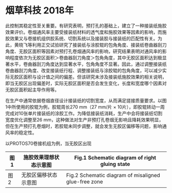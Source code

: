 # 烟草科技 2018年

此控制其稳定性至关重要。有研究表明，预打孔的基础上，建立了一种接装纸施胶效果评价。卷烟通风率主要受接装纸材料的透气度和施胶效果等因素的影响，而施胶效果又与卷接机组供胶系统、切割系统以及接装胶与接装纸的匹配性有关。为此，黄晓飞等利用正交试验研究了接装纸与涂胶辊的包角角度、接装纸卷曲器刮刀角度、无胶区面积等因素对预打孔卷烟通风率的影响，研究结果表明对通风率的影响程度依次为无胶区面积＞卷曲器刮刀角度＞包角角度，其中无胶区面积达到极显著水平，卷曲器刮刀角度达到显著水平，包角角度不显著。因此，通过调整接装纸卷曲器刮刀角度、改变接装纸行程、调整接装纸与涂胶辊的包角角度，可以减少实际无胶区面积与设计值之间的偏差。但该研究未涉及接装纸施胶效果的相关说明，即当无胶区出现偏差时，实际无胶区面积是否会发生变化，长度和宽度哪个因素对无胶区面积起主导作用等。

在生产中通常依据卷烟直径设计接装纸的切割宽度，从而满足搓接质量要求。以图1中所使用的胶辊为例，胶辊周长270 mm（27 mm/片 × 10片），即胶辊转动一周完成对10张单片接装纸的涂胶工作。为降低接装纸消耗，生产中会将接装纸切割宽度优化调整至26 mm，这种做法对生产非预打孔卷烟无影响且降耗效果明显，但在生产预打孔卷烟时，若胶辊未同步调整，就会发生无胶区偏移等问题，影响通风率的稳定性。

以PROTOS70卷接机组为例，当无胶区出现

|图 1|施胶效果理想状态示意图|Fig.1 Schematic diagram of right gluing state|
|---|---|---|
|图 2|无胶区偏移状态示意图|Fig.2 Schematic diagram of misaligned glue-free zone|